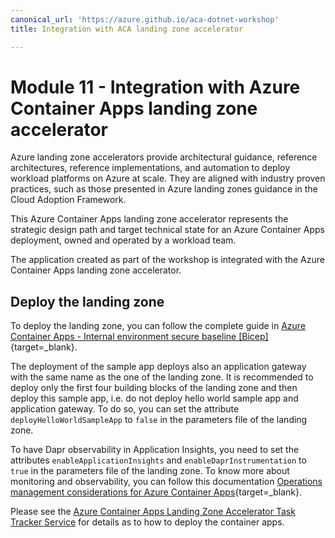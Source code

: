 ```yaml
---
canonical_url: 'https://azure.github.io/aca-dotnet-workshop'
title: Integration with ACA landing zone accelerator

---
```


# Module 11 - Integration with Azure Container Apps landing zone accelerator

Azure landing zone accelerators provide architectural guidance, reference architectures, reference implementations, and automation to deploy workload platforms on Azure at scale. They are aligned with industry proven practices, such as those presented in Azure landing zones guidance in the Cloud Adoption Framework.

This Azure Container Apps landing zone accelerator represents the strategic design path and target technical state for an Azure Container Apps deployment, owned and operated by a workload team.

The application created as part of the workshop is integrated with the Azure Container Apps landing zone accelerator.

## Deploy the landing zone

To deploy the landing zone, you can follow the complete guide in [Azure Container Apps - Internal environment secure baseline [Bicep]](https://github.com/Azure/aca-landing-zone-accelerator/blob/main/scenarios/aca-internal/bicep/README.md){target=_blank}.

The deployment of the sample app deploys also an application gateway with the same name as the one of the landing zone.
It is recommended to deploy only the first four building blocks of the landing zone and then deploy this sample app, i.e. do not deploy hello world sample app and application gateway. To do so, you can set the attribute `deployHelloWorldSampleApp` to `false` in the parameters file of the landing zone.

To have Dapr observability in Application Insights, you need to set the attributes `enableApplicationInsights` and `enableDaprInstrumentation` to `true` in the parameters file of the landing zone. To know more about monitoring and observability, you can follow this documentation [Operations management considerations for Azure Container Apps](https://github.com/Azure/aca-landing-zone-accelerator/blob/main/docs/design-areas/management.md){target=_blank}.

Please see the [Azure Container Apps Landing Zone Accelerator Task Tracker Service](https://github.com/Azure/aca-landing-zone-accelerator/blob/main/scenarios/aca-internal/bicep/sample-apps/dotnet-task-tracker-service/docs/02-container-apps.md) for details as to how to deploy the container apps.

